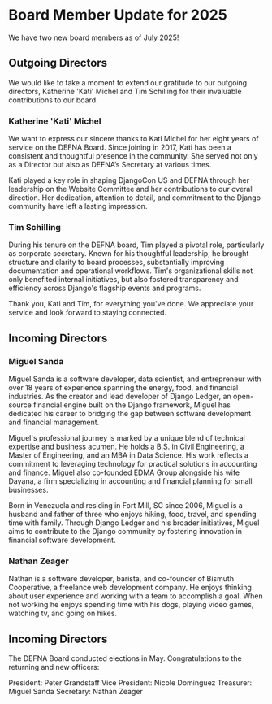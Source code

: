# Board Member Update for 2025
We have two new board members as of July 2025!

## Outgoing Directors

We would like to take a moment to extend our gratitude to our outgoing directors, Katherine 'Kati' Michel and Tim Schilling for their invaluable contributions to our board.

### Katherine 'Kati' Michel
We want to express our sincere thanks to Kati Michel for her eight years of service on the DEFNA Board. Since joining in 2017, Kati has been a consistent and thoughtful presence in the community. She served not only as a Director but also as DEFNA’s Secretary at various times.

Kati played a key role in shaping DjangoCon US and DEFNA through her leadership on the Website Committee and her contributions to our overall direction. Her dedication, attention to detail, and commitment to the Django community have left a lasting impression.

### Tim Schilling

During his tenure on the DEFNA board, Tim  played a pivotal role, particularly as corporate secretary. Known for his thoughtful leadership, he brought structure and clarity to board processes, substantially improving documentation and operational workflows. Tim's organizational skills not only benefited internal initiatives, but also fostered transparency and efficiency across Django's flagship events and programs.

Thank you, Kati and Tim, for everything you've done. We appreciate your service and look forward to staying connected.


## Incoming Directors

### Miguel Sanda

Miguel Sanda is a software developer, data scientist, and entrepreneur with over 18 years of experience spanning the energy, food, and financial industries. As the creator and lead developer of Django Ledger, an open-source financial engine built on the Django framework, Miguel has dedicated his career to bridging the gap between software development and financial management.

Miguel's professional journey is marked by a unique blend of technical expertise and business acumen. He holds a B.S. in Civil Engineering, a Master of Engineering, and an MBA in Data Science. His work reflects a commitment to leveraging technology for practical solutions in accounting and finance. Miguel also co-founded EDMA Group alongside his wife Dayana, a firm specializing in accounting and financial planning for small businesses.

Born in Venezuela and residing in Fort Mill, SC since 2006, Miguel is a husband and father of three who enjoys hiking, food, travel, and spending time with family. Through Django Ledger and his broader initiatives, Miguel aims to contribute to the Django community by fostering innovation in financial software development.

### Nathan Zeager

Nathan is a software developer, barista, and co-founder of Bismuth Cooperative, a freelance web development company. He enjoys thinking about user experience and working with a team to accomplish a goal. When not working he enjoys spending time with his dogs, playing video games, watching tv, and going on hikes.

## Incoming Directors

The DEFNA Board conducted elections in May. Congratulations to the returning and new officers:

President: Peter Grandstaff
Vice President: Nicole Dominguez
Treasurer: Miguel Sanda
Secretary: Nathan Zeager



